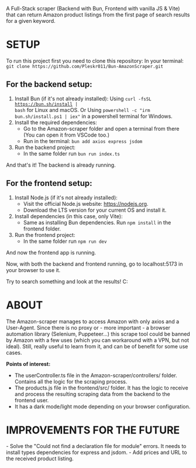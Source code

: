 A Full-Stack scraper (Backend with Bun, Frontend with vanilla JS & Vite) that can return Amazon product listings from the first page of search results for a given keyword.

<h1>SETUP</h1>
To run this project first you need to clone this repository:
    In your terminal: <code>git clone https://github.com/Pleskr011/Bun-AmazonScraper.git</code>

<h2>For the backend setup:</h2>

1. Install Bun (if it's not already installed):
    Using <code>curl -fsSL https://bun.sh/install | bash</code> for Linux and macOS.
    Or
    Using <code>powershell -c "irm bun.sh/install.ps1 | iex"</code> in a powershell terminal for Windows.
2. Install the required dependencies:
    - Go to the Amazon-scraper folder and open a terminal from there (You can open it from VSCode too.)
    - Run in the terminal:  <code>bun add axios express jsdom</code>
3. Run the backend project:
   - In the same folder run <code>bun run index.ts</code>

And that's it! The backend is already running.

<h2>For the frontend setup:</h2>

1. Install Node.js (if it's not already installed):
   - Visit the official Node.js website: https://nodejs.org.
   - Download the LTS version for your current OS and install it.
2. Install dependencies (in this case, only Vite):
    - Same as installing Bun dependencies. Run <code>npm install</code> in the frontend folder.
3. Run the frontend project:
    - In the same folder run <code>npm run dev</code>

And now the frontend app is running. 

Now, with both the backend and frontend running, go to localhost:5173 in your browser to use it.

Try to search something and look at the results! C:

<h1>ABOUT</h1>
The Amazon-scraper manages to access Amazon with only axios and a User-Agent. Since there is no proxy or - more important - a browser automation library (Selenium, Puppeteer...) this scrape tool could be banned by Amazon with a few uses (which you can workaround with a VPN, but not ideal). Still, really useful to learn from it, and can be of benefit for some use cases.

__Points of interest:__
- The userController.ts file in the Amazon-scraper/controllers/ folder. Contains all the logic for the scraping process.
- The products.js file in the frontend/src/ folder. It has the logic to receive and process the resulting scraping data from the backend to the frontend user.
- It has a dark mode/light mode depending on your browser configuration.

<h1>IMPROVEMENTS FOR THE FUTURE</h1>
- Solve the "Could not find a declaration file for module" errors. It needs to install types dependencies for express and jsdom.
- Add prices and URL to the received product listing.
